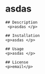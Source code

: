 # asdas 

    ## Description
     <p>asdas </p>

    ## Installation 
    <p>asdas </p>

    ## Usage 
    <p>asdas </p>

    ## License 
    <p>email</p>